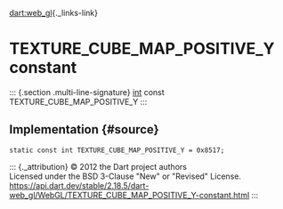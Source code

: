 [dart:web\_gl](../../dart-web_gl/dart-web_gl-library){._links-link}

TEXTURE\_CUBE\_MAP\_POSITIVE\_Y constant
========================================

::: {.section .multi-line-signature}
[int](../../dart-core/int-class) const TEXTURE\_CUBE\_MAP\_POSITIVE\_Y
:::

Implementation {#source}
--------------

``` {.language-dart data-language="dart"}
static const int TEXTURE_CUBE_MAP_POSITIVE_Y = 0x8517;
```

::: {._attribution}
© 2012 the Dart project authors\
Licensed under the BSD 3-Clause \"New\" or \"Revised\" License.\
<https://api.dart.dev/stable/2.18.5/dart-web_gl/WebGL/TEXTURE_CUBE_MAP_POSITIVE_Y-constant.html>
:::
